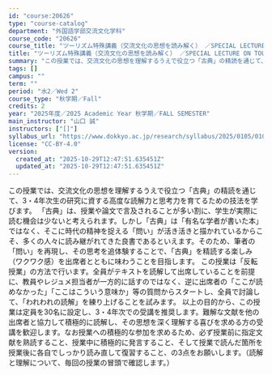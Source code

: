 ```yaml
---
id: "course:20626"
type: "course-catalog"
department: "外国語学部交流文化学科"
course_code: "20626"
course_title: "ツーリズム特殊講義（交流文化の思想を読み解く） ／SPECIAL LECTURE ON TOURISM STUDIES"
title: "ツーリズム特殊講義（交流文化の思想を読み解く） ／SPECIAL LECTURE ON TOURISM STUDIES"
summary: "この授業では、交流文化の思想を理解するうえで役立つ「古典」の精読を通じて、3・4年次生の研究に資する高度な読解力と思考力を育てるための技法を学びます。 「古典」は、授業や論文で言及されることが多い割に、学生が実際に読む機会は少ないと考えられ…"
tags: []
campus: ""
term: ""
period: "水2／Wed 2"
course_type: "秋学期／Fall"
credits: 2
year: "2025年度／2025 Academic Year 秋学期／FALL SEMESTER"
main_instructor: "山口 誠"
instructors: ["[]"]
syllabus_url: "https://www.dokkyo.ac.jp/research/syllabus/2025/0105/0105_20626_ja_JP.html"
license: "CC-BY-4.0"
version:
  created_at: "2025-10-29T12:47:51.635451Z"
  updated_at: "2025-10-29T12:47:51.635451Z"
---
```

この授業では、交流文化の思想を理解するうえで役立つ「古典」の精読を通じて、3・4年次生の研究に資する高度な読解力と思考力を育てるための技法を学びます。 「古典」は、授業や論文で言及されることが多い割に、学生が実際に読む機会は少ないと考えられます。しかし「古典」は「有名な学者が書いた本」ではなく、そこに時代の精神を捉える「問い」が活き活きと描かれているからこそ、多くの人々に読み継がれてきた良書であるといえます。そのため、筆者の「問い」を再現し、その思考を追体験することで、「古典」を精読する楽しみ（ワクワク感）を出席者とともに味わうことを目指します。 この授業は「反転授業」の方法で行います。全員がテキストを読解して出席していることを前提に、教員やレジュメ担当者が一方的に話すのではなく、逆に出席者の「ここが読めなかった」「ここはこういう意味か」等の質問からスタートし、全員で討論して、「われわれの読解」を練り上げることを試みます。 以上の目的から、この授業は定員を30名に設定し、3・4年次での受講を推奨します。難解な文献を他の出席者と協力して積極的に読解し、その思想を深く理解する喜びを求める方の受講を歓迎します。なお授業への積極的な参加を求めるため、必ず授業前に指定文献を熟読すること、授業中に積極的に発言すること、そして授業で読んだ箇所を授業後に各自でしっかり読み直して復習すること、の3点をお願いします。（読解と理解について、毎回の授業の冒頭で確認します。）
